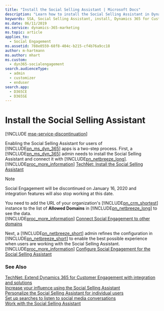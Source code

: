 ```yaml
---
title: "Install the Social Selling Assistant | Microsoft Docs"
description: "Learn how to install the Social Selling Assistant in Dynamics 365 for Customer Engagement apps."
keywords: SSA, Social Selling Assistant, install, Dynamics 365 for Customer Engagement
ms.date: 06/11/2019
ms.service: dynamics-365-marketing
ms.topic: article
applies_to: 
  - Social Engagement
ms.assetid: 788e0559-68f8-404c-b215-cf4b76a9cc18
author: m-hartmann
ms.author: mhart
ms.custom: 
  - dyn365-socialengagement
search.audienceType: 
  - admin
  - customizer
  - enduser
search.app: 
  - D365CE
  - D365SE
---
```


# Install the Social Selling Assistant

[!INCLUDE [mse-service-discontinuation](../includes/mse-service-discontinuation.md)]

Enabling the Social Selling Assistant for users of [!INCLUDE[pn_ms_dyn_365](../includes/pn-ms-dyn-365.md)] apps is a two-step process. First, a [!INCLUDE[pn_ms_dyn_365](../includes/pn-ms-dyn-365.md)] admin needs to install the Social Selling Assistant and connect it with [!INCLUDE[pn_netbreeze_long](../includes/pn-social-engagement-long.md)]. [!INCLUDE[proc_more_information](../includes/proc-more-information.md)] [TechNet: Install the Social Selling Assistant](https://technet.microsoft.com/library/mt793319\(CRM.8\).aspx)  
  
> [!NOTE]
> Social Engagement will be discontinued on January 16, 2020 and integration features will also stop working at this date.

You need to add the URL of your organization's [!INCLUDE[pn_crm_shortest](../includes/pn-crm-shortest.md)] instance to the list of **Allowed Domains** in [!INCLUDE[pn_netbreeze_long](../includes/pn-social-engagement-long.md)] to see the data.  
[!INCLUDE[proc_more_information](../includes/proc-more-information.md)] [Connect Social Engagement to other domains](connect-other-domains.md)  
  
Next, a [!INCLUDE[pn_netbreeze_short](../includes/pn-social-engagement-short.md)] admin refines the configuration in [!INCLUDE[pn_netbreeze_short](../includes/pn-social-engagement-short.md)] to enable the best possible experience when users are working with the Social Selling Assistant. [!INCLUDE[proc_more_information](../includes/proc-more-information.md)] [Configure Social Engagement for the Social Selling Assistant](configure-social-selling-assistant.md)  
  
### See Also  
 [TechNet: Extend Dynamics 365 for Customer Engagement with integration and solutions](https://technet.microsoft.com/library/dn832126.aspx)   
 [Increase your influence using the Social Selling Assistant](social-selling-assistant-overview.md)   
 [Personalize the Social Selling Assistant for individual users](personalize-social-selling-assistant.md)   
 [Set up searches to listen to social media conversations](set-up-searches.md)   
 [Work with the Social Selling Assistant](work-with-social-selling-assistant.md)
